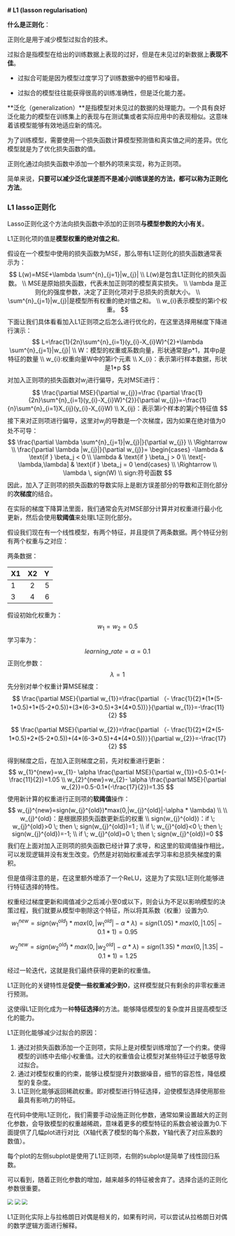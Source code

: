 **# L1 (lasson regularisation)**

**什么是正则化**：

正则化是用于减少模型过拟合的技术。

过拟合是指模型在给出的训练数据上表现的过好，但是在未见过的新数据上**表现不佳**。

* 过拟合可能是因为模型过度学习了训练数据中的细节和噪音。

* 过拟合的模型往往能获得很高的训练准确性，但是泛化能力差。

**泛化（generalization）**是指模型对未见过的数据的处理能力。一个具有良好泛化能力的模型在训练集上的表现与在测试集或者实际应用中的表现相似。这意味着该模型能够有效地适应新的情况。

为了训练模型，需要使用一个损失函数计算模型预测值和真实值之间的差异。优化模型就是为了优化损失函数的值。

正则化通过向损失函数中添加一个额外的项来实现，称为正则项。

简单来说，**只要可以减少泛化误差而不是减小训练误差的方法，都可以称为正则化方法**。



### L1 lasso正则化

Lasso正则化这个方法向损失函数中添加的正则项**与模型参数的大小有关**。

L1正则化项的值是**模型权重的绝对值之和**。

假设在一个模型中使用的损失函数为MSE，那么带有L1正则化的损失函数通常表示为：
$$
L(w)=MSE+\lambda \sum^{n}_{j=1}|w_{j}|
\\
L(w)是包含L1正则化的损失函数。
\\
MSE是原始损失函数，代表未加正则项的模型真实损失。
\\
\lambda 是正则化的强度参数，决定了正则化项对于总损失的贡献大小。
\\
\sum^{n}_{j=1}|w_{j}|是模型所有权重的绝对值之和。
\\
w_{i}表示模型的第i个权重。
$$
下面让我们具体看看加入L1正则项之后怎么进行优化的，在这里选择用梯度下降进行演示：
$$
L=\frac{1}{2n}\sum^{n}_{i=1}(y_{i}-X_{i}W)^{2}+\lambda \sum^{n}_{j=1}|w_{j}|
\\
W：模型的权重或系数向量，形状通常是p*1，其中p是特征的数量
\\
w_{i}:权重向量W中的第i个元素
\\
X_{i}：表示第i行样本数据，形状是1*p
$$
对加入正则项的损失函数对$w_{i}$进行偏导，先对MSE进行：
$$
\frac{\partial MSE}{\partial w_{j}}=\frac {\partial \frac{1}{2n}\sum^{n}_{i=1}(y_{i}-X_{i}W)^{2}}{\partial w_{j}}=-\frac{1}{n}\sum^{n}_{i=1}X_{ij}(y_{i}-X_{i}W)
\\
X_{ij}：表示第i个样本的第j个特征值
$$
接下来对正则项进行偏导，这里对$w_{j}$的导数是一个次梯度，因为如果在绝对值为0处不可导：
$$
\frac{\partial \lambda \sum^{n}_{j=1}|w_{j}|}{\partial w_{j}}
\\
\Rightarrow 
\\
\frac{\partial \lambda |w_{j}|}{\partial w_{j}}=
\begin{cases}
-\lambda & \text{if } \beta_j < 0 \\
\lambda & \text{if } \beta_j > 0 \\
\text[-\lambda,\lambda] & \text{if } \beta_j = 0
\end{cases}
\\
\Rightarrow 
\\
\lambda \, sign(W)
\\
sign:符号函数
$$
因此，加入了正则项的损失函数的导数实际上是剧方误差部分的导数和正则化部分的**次梯度**的结合。



在实际的梯度下降算法里面，我们通常会先对MSE部分计算并对权重进行最小化更新，然后会使用**软阈值**来处理L1正则化部分。

假设我们现在有一个线性模型，有两个特征，并且提供了两条数据。两个特征分别有两个权重与之对应：

两条数据：

| X1   |  X2  |    Y |
| :--- | :--: | ---: |
| 1    |  2   |    5 |
| 3    |  4   |    6 |

假设初始化权重为：
$$
w_{1}=w_{2}=0.5
$$
学习率为：
$$
learning\_rate=\alpha=0.1
$$
正则化参数：
$$
\lambda=1
$$
先分别对单个权重计算MSE梯度：
$$
\frac{\partial MSE}{\partial w_{1}}=\frac{\partial （- \frac{1}{2}*(1*(5-1*0.5)+1*(5-2*0.5))+(3*(6-3*0.5)+3*(4*0.5))）}{\partial w_{1}}=-\frac{11}{2}
$$

$$
\frac{\partial MSE}{\partial w_{2}}=\frac{\partial （- \frac{1}{2}*(2*(5-1*0.5)+2*(5-2*0.5))+(4*(6-3*0.5)+4*(4*0.5))）}{\partial w_{2}}=-\frac{17}{2}
$$

得到梯度之后，在加入正则梯度之前，先对权重进行更新：
$$
w_{1}^{new}=w_{1}- \alpha \frac{\partial MSE}{\partial w_{1}}=0.5-0.1*(-\frac{11}{2})=1.05
\\
w_{2}^{new}=w_{2}- \alpha \frac{\partial MSE}{\partial w_{2}}=0.5-0.1*(-\frac{17}{2})=1.35
$$
使用新计算的权重进行正则项的**软阈值**操作：
$$
w_{j}^{new}=sign(w_{j}^{old})*max(0,|w_{j}^{old}|-\alpha * \lambda)
\\
\\
w_{j}^{old}：是根据原损失函数更新后的权重
\\
sign(w_{j}^{old})：if \; w_{j}^{old}>0 \; then \; sign(w_{j}^{old})=1 ; 
\\ 
if \; w_{j}^{old}<0 \; then \; sign(w_{j}^{old})=-1;
\\
if \; w_{j}^{old}=0 \; then \; sign(w_{j}^{old})=0
$$
我们在上面对加入正则项的损失函数已经计算了求导，和这里的软阈值操作相比，可以发现逻辑并没有发生改变。仍然是对初始权重减去学习率和总损失梯度的乘积。

但是值得注意的是，在这里额外增添了一个ReLU，这是为了实现L1正则化能够进行特征选择的特性。

权重经过梯度更新和阈值减少之后减小至0或以下，则会认为不足以影响模型的决策过程，我们就要从模型中剔除这个特征，所以将其系数（权重）设置为0.
$$
w_{1}^{new}=sign(w_{1}^{old})*max(0,|w_{1}^{old}|-\alpha * \lambda)=sign(1.05)*max(0,|1.05|-0.1 * 1)=0.95
$$

$$
w_{2}^{new}=sign(w_{2}^{old})*max(0,|w_{2}^{old}|-\alpha * \lambda)=sign(1.35)*max(0,|1.35|-0.1 * 1)=1.25
$$

经过一轮迭代，这就是我们最终获得的更新的权重值。



L1正则化的关键特性是**促使一些权重减少到0**，这样模型就只有剩余的非零权重进行预测。

这使得L1正则化成为一种**特征选择**的方法。能够降低模型的复杂度并且提高模型泛化的能力。



L1正则化能够减少过拟合的原因：

1. 通过对损失函数添加一个正则项，实际上是对模型训练增加了一个约束。使得模型的训练中去缩小权重值。过大的权重值会让模型对某些特征过于敏感导致过拟合。
2. 通过对模型权重的约束，能够让模型提升对数据噪音，细节的容忍性，降低模型的复杂度。
3. L1正则化能够返回稀疏权重。即对模型进行特征选择，迫使模型选择使用那些最具有影响力的特征。



在代码中使用L1正则化，我们需要手动设施正则化参数，通常如果设置越大的正则化参数，会导致模型的权重越稀疏，意味着更多的模型特征的系数会被设置为0.下面提供了几幅plot进行对比（X轴代表了模型的每个系数，Y轴代表了对应系数的数值）。

每个plot的左侧subplot是使用了L1正则项，右侧的subplot是简单了线性回归系数。

可以看到，随着正则化参数的增加，越来越多的特征被舍弃了。选择合适的正则化参数很重要。

<img src="/Users/yiding/personal_projects/NOTES/YDnotes/data_science/over-fitting/graphs/L1&linear_compare_lambda_0.1.png" style="zoom:80%;" />

<img src="/Users/yiding/personal_projects/NOTES/YDnotes/data_science/over-fitting/graphs/L1&linear_compare_lambda_1.png" style="zoom:80%;" />

<img src="/Users/yiding/personal_projects/NOTES/YDnotes/data_science/over-fitting/graphs/L1&linear_compare_lambda_5.png" style="zoom:80%;" />



L1正则化实际上与拉格朗日对偶是相关的，如果有时间，可以尝试从拉格朗日对偶的数学逻辑方面进行解释。



